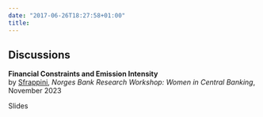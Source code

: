 ```yaml
---
date: "2017-06-26T18:27:58+01:00"
title: 
---
```


## Discussions
**Financial Constraints and Emission Intensity**<br>
by <u>Sfrappini</u>, <i>Norges Bank Research Workshop: Women in Central Banking</i>, November 2023

<buttonPDF onclick="dis1()">Slides</buttonPDF>
